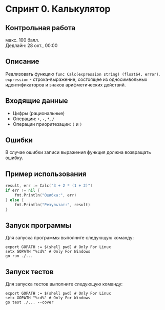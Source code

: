 # Спринт 0. Калькулятор

## Контрольная работа
макс. 100 балл.  
Дедлайн: 28 окт., 00:00

## Описание
Реализовать функцию `func Calc(expression string) (float64, error)`.  
`expression` - строка-выражение, состоящее из односимвольных идентификаторов и знаков арифметических действий.

## Входящие данные
- Цифры (рациональные)
- Операции: `+`, `-`, `*`, `/`
- Операции приоритезации: `(` и `)`

## Ошибки
В случае ошибки записи выражения функция должна возвращать ошибку.

## Пример использования
```go
result, err := Calc("3 + 2 * (1 + 2)")
if err != nil {
    fmt.Println("Ошибка:", err)
} else {
    fmt.Println("Результат:", result)
}
```

## Запуск программы
Для запуска программы выполните следующую команду:
```shell
export GOPATH := $(shell pwd) # Only For Linux
setx GOPATH "%cd%" # Only For Windows
go run ./...
```

## Запуск тестов
Для запуска тестов выполните следующую команду:
```shell
export GOPATH := $(shell pwd) # Only For Linux
setx GOPATH "%cd%" # Only For Windows
go test ./... --cover
```

